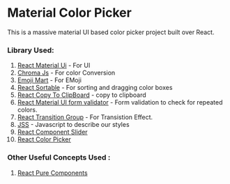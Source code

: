 # Material Color Picker

This is a massive material UI based color picker project built over React.

### Library Used:

1. [React Material Ui](https://material-ui.com/) - For UI
2. [Chroma Js](https://vis4.net/chromajs/) - For color Conversion
3. [Emoji Mart](https://github.com/missive/emoji-mart) - For EMoji
4. [React Sortable](https://github.com/clauderic/react-sortable-hoc) - For sorting and dragging color boxes
5. [React Copy To ClipBoard](https://www.npmjs.com/package/react-copy-to-clipboard) - copy to clipboard
6. [React Material UI form validator](https://www.npmjs.com/package/react-material-ui-form-validator) - Form validation to check for repeated colors.
7. [React Transition Group](https://reactcommunity.org/react-transition-group/) - For Transistion Effect.
8. [JSS](https://cssinjs.org/?v=v10.3.0) - Javascript to describe our styles
9. [React Component Slider](https://www.npmjs.com/package/rc-slider)
10. [React Color Picker](https://casesandberg.github.io/react-color/)

### Other Useful Concepts Used :

1. [React Pure Components](https://reactjs.org/docs/react-api.html#reactpurecomponent)

